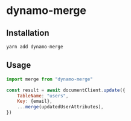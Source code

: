 # dynamo-merge

## Installation

~~~shell
yarn add dynamo-merge
~~~

## Usage

~~~js
import merge from "dynamo-merge"

const result = await documentClient.update({
    TableName: "users",
    Key: {email},
    ...merge(updatedUserAttributes),
})
~~~